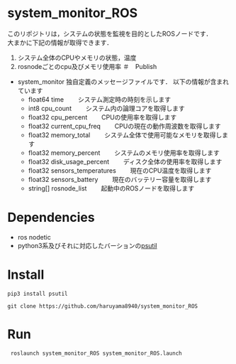 # system_monitor_ROS
このリポジトリは，システムの状態を監視を目的としたROSノードです．  
大まかに下記の情報が取得できます．
1. システム全体のCPUやメモリの状態，温度
2. rosnodeごとのcpu及びメモリ使用率
＃　Publish
- system_monitor
  独自定義のメッセージファイルです．
  以下の情報が含まれています
  - float64 time　　
    システム測定時の時刻を示します　　
  - int8 cpu_count　　
    システム内の論理コアを取得します　　
  - float32 cpu_percent　　
    CPUの使用率を取得します　　
  - float32 current_cpu_freq　　
    CPUの現在の動作周波数を取得します　　
  - float32 memory_total　　
    システム全体で使用可能なメモリを取得します　　
  - float32 memory_percent　　
    システムのメモリ使用率を取得します　　
  - float32 disk_usage_percent　　
    ディスク全体の使用率を取得します　　
  - float32 sensors_temperatures　　
    現在のCPU温度を取得します　　
  - float32 sensors_battery　　
    現在のバッテリー容量を取得します　　
  - string[] rosnode_list　　
    起動中のROSノードを取得します　　


# Dependencies
- ros nodetic  
- python3系及びそれに対応したバーションの[psutil](https://psutil.readthedocs.io/en/latest/#)

# Install
```
pip3 install psutil
```
```
git clone https://github.com/haruyama8940/system_monitor_ROS

```
# Run
```
 roslaunch system_monitor_ROS system_monitor_ROS.launch 
```
